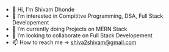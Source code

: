 - 👋 Hi, I’m Shivam Dhonde
- 👀 I’m interested in Compititve Programming, DSA, Full Stack Developement
- 🌱 I’m currently doing Projects on MERN Stack
- 💞️ I’m looking to collaborate on Full Stack Developement
- 📫 How to reach me -> shiva2shivam@gmail.com

<!---
ShivamD27/ShivamD27 is a ✨ special ✨ repository because its `README.md` (this file) appears on your GitHub profile.
You can click the Preview link to take a look at your changes.
--->
